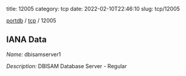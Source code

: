 title: 12005
category: tcp
date: 2022-02-10T22:46:10
slug: tcp/12005

[portdb](/) / [tcp](/category/tcp.html) / 12005


## IANA Data

_Name:_ dbisamserver1

_Description:_ DBISAM Database Server - Regular

